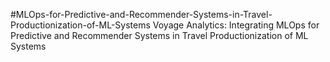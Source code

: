 #MLOps-for-Predictive-and-Recommender-Systems-in-Travel-Productionization-of-ML-Systems
Voyage Analytics: Integrating MLOps for Predictive and Recommender Systems in Travel  Productionization of ML Systems
